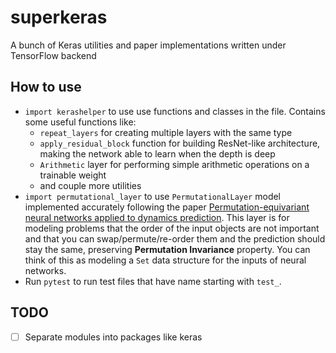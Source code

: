 # superkeras
A bunch of Keras utilities and paper implementations written under TensorFlow backend

## How to use
- `import kerashelper` to use use functions and classes in the file. Contains some useful functions like:
  - `repeat_layers` for creating multiple layers with the same type
  - `apply_residual_block` function for building ResNet-like architecture, making the network able to learn when the depth is deep
  - `Arithmetic` layer for performing simple arithmetic operations on a trainable weight
  - and couple more utilities
- `import permutational_layer` to use `PermutationalLayer` model implemented accurately following the paper [Permutation-equivariant neural networks applied to dynamics prediction](https://arxiv.org/pdf/1612.04530.pdf).
  This layer is for modeling problems that the order of the input objects are not important and that you can swap/permute/re-order them and the prediction should stay the same, preserving **Permutation Invariance** property. You can think of this as modeling a `Set` data structure for the inputs of neural networks.
- Run `pytest` to run test files that have name starting with `test_`.

## TODO
- [ ] Separate modules into packages like keras
